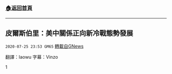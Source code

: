 ###  [:house:返回首頁](https://github.com/ourhimalayas/txt)
---

## 皮爾斯伯里：美中關係正向新冷戰態勢發展
`2020-07-25 23:53 GM65` [轉載自GNews](https://gnews.org/zh-hant/276372/)

翻譯：laowu 字幕：Vinzo
 
1
